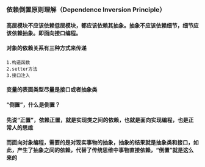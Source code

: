 ### 依赖倒置原则理解（Dependence Inversion Principle）
#### 高层模块不应该依赖低层模块，都应该依赖其抽象。抽象不应该依赖细节，细节应该依赖抽象。即面向接口编程。
#### 对象的依赖关系有三种方式来传递
    1.构造函数
    2.setter方法
    3.接口注入
#### 变量的表面类型尽量是接口或者抽象类

#### “倒置”，什么是倒置？
#### 先说“正置”，依赖正置，就是实现类之间的依赖，也就是面向实现编程，也是正常人的思维
#### 而面向对象编程，需要的是对现实事物的抽象，抽象的结果就是抽象类和接口，如此，产生了抽象之间的依赖，代替了传统思维中事物直接依赖，“倒置”就是这么来的